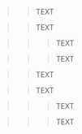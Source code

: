 > > TEXT

> > TEXT

> > > TEXT

> > > TEXT

<blockquote>
  <blockquote>
    TEXT
  </blockquote>
</blockquote>

<blockquote>
  <blockquote>
    <p>
      TEXT
    </p>
  </blockquote>
</blockquote>

<blockquote>
  <blockquote>
    <blockquote>
      TEXT
    </blockquote>
  </blockquote>
</blockquote>

<blockquote>
  <blockquote>
    <blockquote>
      <p>
        TEXT
      </p>
    </blockquote>
  </blockquote>
</blockquote>